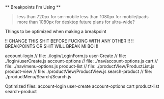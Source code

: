 ** Breakpoints I'm Using **
> less than 720px for sm-mobile
> less than 1080px for mobile/ipads
> more than 1080px for desktop
> future plans for ultra-wide?


Things to be optimized when making a breakpoint

!! CHANGE THIS SHIT BEFORE FUCKING WITH ANY OTHER !!
!! BREAKPOINTS OR SHIT WILL BREAK Mi BOi          !!

account-login // file: ./login/LoginForm.js
user-Create // file: ./login/userCreate.js
account-options // file: ./nav/account-options.js
cart // file: ./nav/menu-options.js
product-list // file: ./productView/ProductList.js
product-view // file: ./productView/ProductView.js
search-product // file: ./productMenu/Search/Search.js




Optimized files:
account-login
user-create
account-options
cart
product-list
search-product